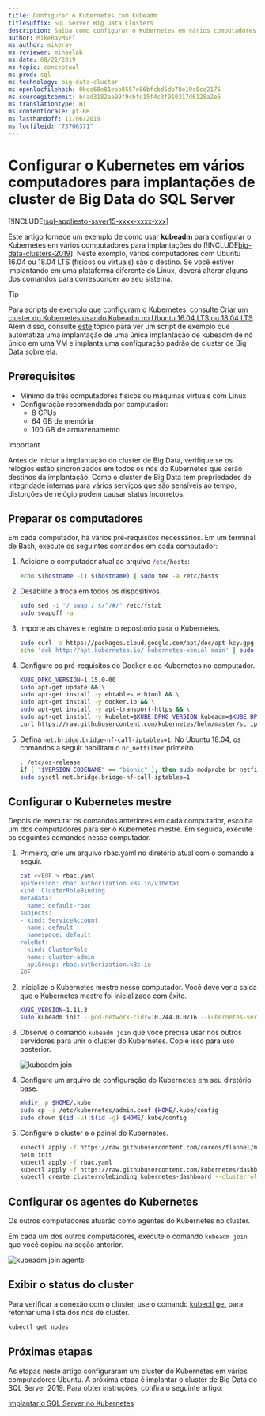 ```yaml
---
title: Configurar o Kubernetes com kubeadm
titleSuffix: SQL Server Big Data Clusters
description: Saiba como configurar o Kubernetes em vários computadores com Ubuntu 16.04 ou 18.04 (físicos ou virtuais) para implantações do [!INCLUDE[big-data-clusters-2019](../includes/ssbigdataclusters-ver15.md)].
author: MikeRayMSFT
ms.author: mikeray
ms.reviewer: mihaelab
ms.date: 08/21/2019
ms.topic: conceptual
ms.prod: sql
ms.technology: big-data-cluster
ms.openlocfilehash: 0bec68e81eab8557e86bfcbd5db78e19c0ce2175
ms.sourcegitcommit: b4ad3182aa99f9cbfd15f4c3f910317d6128a2e5
ms.translationtype: HT
ms.contentlocale: pt-BR
ms.lasthandoff: 11/06/2019
ms.locfileid: "73706371"
---
```

# <a name="configure-kubernetes-on-multiple-machines-for-sql-server-big-data-cluster-deployments"></a>Configurar o Kubernetes em vários computadores para implantações de cluster de Big Data do SQL Server

[!INCLUDE[tsql-appliesto-ssver15-xxxx-xxxx-xxx](../includes/tsql-appliesto-ssver15-xxxx-xxxx-xxx.md)]

Este artigo fornece um exemplo de como usar **kubeadm** para configurar o Kubernetes em vários computadores para implantações do [!INCLUDE[big-data-clusters-2019](../includes/ssbigdataclusters-ver15.md)]. Neste exemplo, vários computadores com Ubuntu 16.04 ou 18.04 LTS (físicos ou virtuais) são o destino. Se você estiver implantando em uma plataforma diferente do Linux, deverá alterar alguns dos comandos para corresponder ao seu sistema.  

> [!TIP] 
> Para scripts de exemplo que configuram o Kubernetes, consulte [Criar um cluster do Kubernetes usando Kubeadm no Ubuntu 16.04 LTS ou 18.04 LTS](https://github.com/Microsoft/sql-server-samples/tree/master/samples/features/sql-big-data-cluster/deployment/kubeadm).
Além disso, consulte [este](deployment-script-single-node-kubeadm.md) tópico para ver um script de exemplo que automatiza uma implantação de uma única implantação de kubeadm de nó único em uma VM e implanta uma configuração padrão de cluster de Big Data sobre ela.

## <a name="prerequisites"></a>Prerequisites

- Mínimo de três computadores físicos ou máquinas virtuais com Linux
- Configuração recomendada por computador:
   - 8 CPUs
   - 64 GB de memória
   - 100 GB de armazenamento
 
> [!Important] 
> Antes de iniciar a implantação do cluster de Big Data, verifique se os relógios estão sincronizados em todos os nós do Kubernetes que serão destinos da implantação. Como o cluster de Big Data tem propriedades de integridade internas para vários serviços que são sensíveis ao tempo, distorções de relógio podem causar status incorretos.

## <a name="prepare-the-machines"></a>Preparar os computadores

Em cada computador, há vários pré-requisitos necessários. Em um terminal de Bash, execute os seguintes comandos em cada computador:

1. Adicione o computador atual ao arquivo `/etc/hosts`:

   ```bash
   echo $(hostname -i) $(hostname) | sudo tee -a /etc/hosts
   ```

1. Desabilite a troca em todos os dispositivos.

   ```bash
   sudo sed -i "/ swap / s/^/#/" /etc/fstab
   sudo swapoff -a
   ```

1. Importe as chaves e registre o repositório para o Kubernetes.

   ```bash
   sudo curl -s https://packages.cloud.google.com/apt/doc/apt-key.gpg | sudo apt-key add -
   echo 'deb http://apt.kubernetes.io/ kubernetes-xenial main' | sudo tee -a /etc/apt/sources.list.d/kubernetes.list
   ```

1. Configure os pré-requisitos do Docker e do Kubernetes no computador.

   ```bash
   KUBE_DPKG_VERSION=1.15.0-00
   sudo apt-get update && \
   sudo apt-get install -y ebtables ethtool && \
   sudo apt-get install -y docker.io && \
   sudo apt-get install -y apt-transport-https && \
   sudo apt-get install -y kubelet=$KUBE_DPKG_VERSION kubeadm=$KUBE_DPKG_VERSION kubectl=$KUBE_DPKG_VERSION && \
   curl https://raw.githubusercontent.com/kubernetes/helm/master/scripts/get | bash
   ```
 
1. Defina `net.bridge.bridge-nf-call-iptables=1`. No Ubuntu 18.04, os comandos a seguir habilitam o `br_netfilter` primeiro.

   ```bash
   . /etc/os-release
   if [ "$VERSION_CODENAME" == "bionic" ]; then sudo modprobe br_netfilter; fi
   sudo sysctl net.bridge.bridge-nf-call-iptables=1
   ```

## <a name="configure-the-kubernetes-master"></a>Configurar o Kubernetes mestre

Depois de executar os comandos anteriores em cada computador, escolha um dos computadores para ser o Kubernetes mestre. Em seguida, execute os seguintes comandos nesse computador.

1. Primeiro, crie um arquivo rbac.yaml no diretório atual com o comando a seguir. 

   ```bash
   cat <<EOF > rbac.yaml
   apiVersion: rbac.authorization.k8s.io/v1beta1
   kind: ClusterRoleBinding
   metadata:
     name: default-rbac
   subjects:
   - kind: ServiceAccount
     name: default
     namespace: default
   roleRef:
     kind: ClusterRole
     name: cluster-admin
     apiGroup: rbac.authorization.k8s.io
   EOF
   ```

1. Inicialize o Kubernetes mestre nesse computador. Você deve ver a saída que o Kubernetes mestre foi inicializado com êxito.

   ```bash
   KUBE_VERSION=1.11.3
   sudo kubeadm init --pod-network-cidr=10.244.0.0/16 --kubernetes-version=$KUBE_VERSION
   ```

1. Observe o comando `kubeadm join` que você precisa usar nos outros servidores para unir o cluster do Kubernetes. Copie isso para uso posterior.

   ![kubeadm join](./media/deploy-with-kubeadm/kubeadm-join.png)

1. Configure um arquivo de configuração do Kubernetes em seu diretório base.

   ```bash
   mkdir -p $HOME/.kube
   sudo cp -i /etc/kubernetes/admin.conf $HOME/.kube/config
   sudo chown $(id -u):$(id -g) $HOME/.kube/config
   ```

1. Configure o cluster e o painel do Kubernetes.

   ```bash
   kubectl apply -f https://raw.githubusercontent.com/coreos/flannel/master/Documentation/kube-flannel.yml
   helm init
   kubectl apply -f rbac.yaml
   kubectl apply -f https://raw.githubusercontent.com/kubernetes/dashboard/v1.10.1/src/deploy/recommended/kubernetes-dashboard.yaml
   kubectl create clusterrolebinding kubernetes-dashboard --clusterrole=cluster-admin --serviceaccount=kube-system:kubernetes-dashboard
   ```

## <a name="configure-the-kubernetes-agents"></a>Configurar os agentes do Kubernetes

Os outros computadores atuarão como agentes do Kubernetes no cluster. 

Em cada um dos outros computadores, execute o comando `kubeadm join` que você copiou na seção anterior.

![kubeadm join agents](./media/deploy-with-kubeadm/kubeadm-join-agents.png)

## <a name="view-the-cluster-status"></a>Exibir o status do cluster

Para verificar a conexão com o cluster, use o comando [kubectl get](https://kubernetes.io/docs/reference/generated/kubectl/kubectl-commands) para retornar uma lista dos nós de cluster.

```bash
kubectl get nodes
```

## <a name="next-steps"></a>Próximas etapas

As etapas neste artigo configuraram um cluster do Kubernetes em vários computadores Ubuntu. A próxima etapa é implantar o cluster de Big Data do SQL Server 2019. Para obter instruções, confira o seguinte artigo:

[Implantar o SQL Server no Kubernetes](deployment-guidance.md#deploy)
